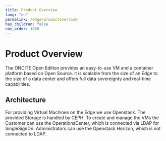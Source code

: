 ```yaml
---
title: Product Overview
lang: "en"
permalink: /edge/productoverview
has_children: false
nav_order: 1000
---
```


# Product Overview

The ONCITE Open Edition provides an easy-to-use VM and a container platform based on Open Source. It is scalable from the size of an Edge to the size of a data center and offers full data sovereignty and real-time capabilities.

## Architecture

For providing Virtual Machines on the Edge we use Openstack. The provided Storage is handled by CEPH.
To create and manage the VMs the Customer can use the OperationsCenter, which is connected via LDAP for SingleSignOn.
Administrators can use the Openstack Horizon, which is not connected to LDAP.
